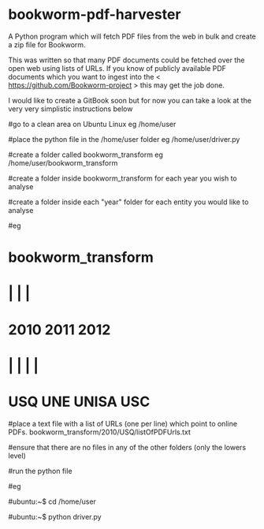 # bookworm-pdf-harvester
A Python program which will fetch PDF files from the web in bulk and create a zip file for Bookworm.

This was written so that many PDF documents could be fetched over the open web using lists of URLs. If you know of publicly available PDF documents which you want to ingest into the < https://github.com/Bookworm-project > this may get the job done.

I would like to create a GitBook soon but for now you can take a look at the very very simplistic instructions below

#go to a clean area on Ubuntu Linux eg /home/user

#place the python file in the /home/user folder eg /home/user/driver.py 

#create a folder called bookworm_transform eg /home/user/bookworm_transform

#create a folder inside bookworm_transform for each year you wish to analyse 

#create a folder inside each "year" folder for each entity you would like to analyse

#eg

#     bookworm_transform

#      |      |      |   

#    2010   2011   2012

#    |  |     |      |

#   USQ UNE  UNISA  USC

#place a text file with a list of URLs (one per line) which point to online PDFs. bookworm_transform/2010/USQ/listOfPDFUrls.txt

#ensure that there are no files in any of the other folders (only the lowers level)

#run the python file 

#eg 

#ubuntu:~$ cd /home/user

#ubuntu:~$ python driver.py 
